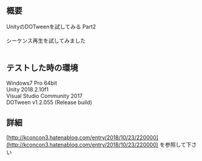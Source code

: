 ## 概要  
UnityのDOTweenを試してみる Part2  
<br />
シーケンス再生を試してみました  
<br /> 
## テストした時の環境  
Windows7 Pro 64bit  
Unity 2018.2.10f1  
Visual Studio Community 2017  
DOTween v1.2.055 (Release build)  

## 詳細
[http://kconcon3.hatenablog.com/entry/2018/10/23/220000](http://kconcon3.hatenablog.com/entry/2018/10/23/220000) を参照して下さい

